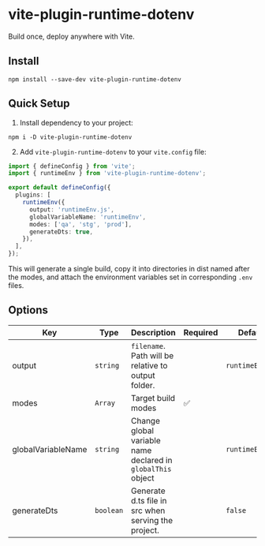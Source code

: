 # vite-plugin-runtime-dotenv

Build once, deploy anywhere with Vite.

## Install

```
npm install --save-dev vite-plugin-runtime-dotenv
```

## Quick Setup

1. Install dependency to your project:

```
npm i -D vite-plugin-runtime-dotenv
```

2. Add `vite-plugin-runtime-dotenv` to your `vite.config` file:

```ts
import { defineConfig } from 'vite';
import { runtimeEnv } from 'vite-plugin-runtime-dotenv';

export default defineConfig({
  plugins: [
    runtimeEnv({
      output: 'runtimeEnv.js',
      globalVariableName: 'runtimeEnv',
      modes: ['qa', 'stg', 'prod'],
      generateDts: true,
    }),
  ],
});
```

This will generate a single build, copy it into directories in dist named after the modes, and attach the environment variables set in corresponding `.env` files.

## Options

<table>
  <thead>
    <th>Key</th>
    <th>Type</th>
    <th>Description</th>
    <th>Required</th>
    <th>Default</th>
  </thead>
  <tbody>
    <tr>
      <td>output</td>
      <td><code>string</code></td>
      <td><code>filename</code>. Path will be relative to output folder.</td>
      <td></td>
      <td><code>runtimeEnv.js</code></td>
    </tr>
    <tr>
      <td>modes</td>
      <td><code>Array<string></code></td>
      <td>Target build modes</td>
      <td>✅</td>
      <td></td>
    </tr>
    <tr>
      <td>globalVariableName</td>
      <td><code>string</code></td>
      <td>Change global variable name declared in <code>globalThis</code> object</td>
      <td></td>
      <td><code>runtimeEnv</code></td>
    </tr>
    <tr>
      <td>generateDts</td>
      <td><code>boolean</code></td>
      <td>Generate d.ts file in src when serving the project.</td>
      <td></td>
      <td><code>false</code></td>
    </tr>
  </tbody>
</table>

